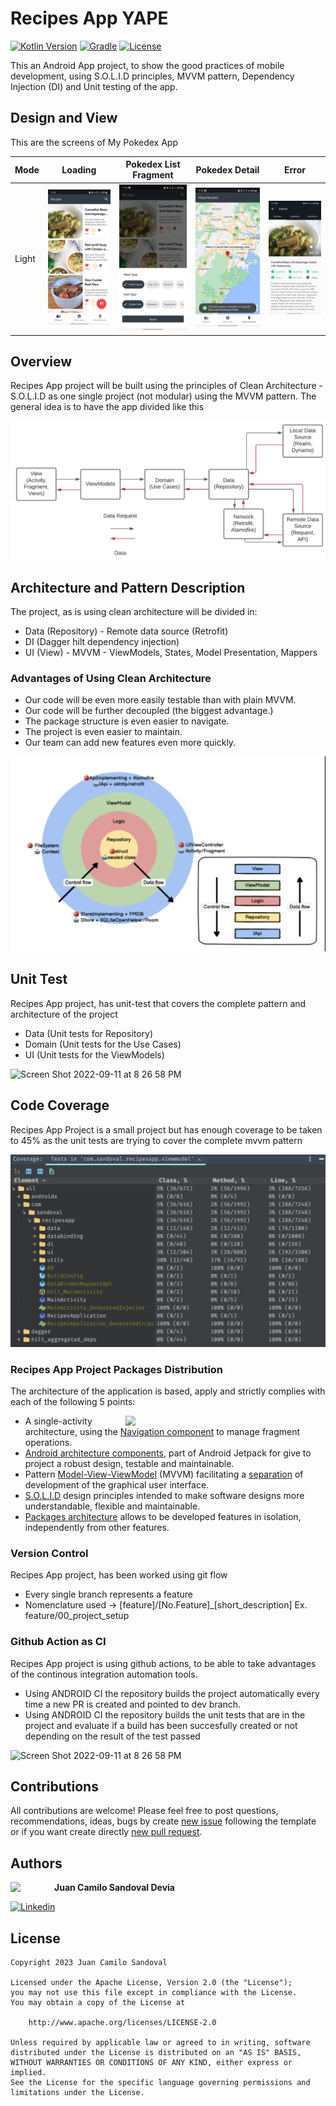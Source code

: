 # Recipes App YAPE

[![Kotlin Version](https://img.shields.io/badge/kotlin-1.8.20-blue.svg)](http://kotlinlang.org/)
[![Gradle](https://img.shields.io/badge/gradle-7.4.2-blue.svg)](https://lv.binarybabel.org/catalog/gradle/latest)
[![License](https://img.shields.io/badge/License-Apache%202.0-lightgrey.svg)](http://www.apache.org/licenses/LICENSE-2.0)

This an Android App project, to show the good practices of mobile development, using S.O.L.I.D principles, MVVM pattern, Dependency Injection (DI) and Unit testing of the app.
 
## Design and View
This are the screens of My Pokedex App

| Mode  | Loading                                                       | Pokedex List Fragment                                                         | Pokedex Detail                                                          | Error                                                          |
|-------|--------------------------------------------------------------------------|------------------------------------------------------------------------------|---------------------------------------------------------------------------|---------------------------------------------------------------------------|
| Light | <img src="recipes_list.jpg" width="250"> | <img src="recipes_filters.jpg" width="250"> | <img src="recipes_location.jpg" width="250"> | <img src="recipes_details_overview.jpg" width="250"> |

## Overview
Recipes App project will be built using the principles of Clean Architecture - S.O.L.I.D as one single project (not modular) using the MVVM pattern. 
The general idea is to have the app divided like this

<img alt="Screen Shot 2022-09-11 at 8 26 58 PM" src="architecture.jpg">

## Architecture and Pattern Description

The project, as is using clean architecture will be divided in:

- Data (Repository) - Remote data source (Retrofit)
- DI (Dagger hilt dependency injection)
- UI (View) - MVVM - ViewModels, States, Model Presentation, Mappers

### Advantages of Using Clean Architecture

- Our code will be even more easily testable than with plain MVVM.
- Our code will be further decoupled (the biggest advantage.)
- The package structure is even easier to navigate.
- The project is even easier to maintain.
- Our team can add new features even more quickly.

<img alt="Screen Shot 2022-09-11 at 8 26 58 PM" src="solid.jpg">

## Unit Test

Recipes App project, has unit-test that covers the complete pattern and architecture of the project
- Data (Unit tests for Repository)
- Domain (Unit tests for the Use Cases)
- UI (Unit tests for the ViewModels)

<img alt="Screen Shot 2022-09-11 at 8 26 58 PM" src="Yape unit test.jpg">

## Code Coverage

Recipes App Project is a small project but has enough coverage to be taken to 45% as the unit tests are trying to cover the complete mvvm
pattern

<img alt="Screen Shot 2022-09-11 at 8 26 58 PM" src="code_coverage.jpg">

### Recipes App Project Packages Distribution

The architecture of the application is based, apply and strictly complies with each of the following 5 points:

<img src="project_structure.png" width="300" align="right" hspace="20">

-   A single-activity architecture, using the [Navigation component](https://developer.android.com/guide/navigation/navigation-getting-started) to manage fragment operations.
-   [Android architecture components](https://developer.android.com/topic/libraries/architecture/), part of Android Jetpack for give to project a robust design, testable and maintainable.
-   Pattern [Model-View-ViewModel](https://en.wikipedia.org/wiki/Model%E2%80%93view%E2%80%93viewmodel) (MVVM) facilitating a [separation](https://en.wikipedia.org/wiki/Separation_of_concerns) of development of the graphical user interface.
-   [S.O.L.I.D](https://en.wikipedia.org/wiki/SOLID) design principles intended to make software designs more understandable, flexible and maintainable.
-   [Packages architecture](https://proandroiddev.com/build-a-modular-android-app-architecture-25342d99de82) allows to be developed features in isolation, independently from other features.


### Version Control

Recipes App project, has been worked using git flow

- Every single branch represents a feature
- Nomenclature used -> [feature]/[No.Feature]_[short_description] Ex. feature/00_project_setup

### Github Action as CI

Recipes App project is using github actions, to be able to take advantages of the continous integration automation tools.

- Using ANDROID CI the repository builds the project automatically every time a new PR is created and pointed to dev branch. 
- Using ANDROID CI the repository builds the unit tests that are in the project and evaluate if a build has been succesfully created or not depending on the result of the test passed


<img alt="Screen Shot 2022-09-11 at 8 26 58 PM" src="Github Actions.jpg">

## Contributions

All contributions are welcome!
Please feel free to post questions, recommendations, ideas, bugs by create [new issue](https://github.com/juanchosandox90/RecipesApp/issues) following the template or if you want create directly [new pull request](https://github.com/juanchosandox90/RecipesApp/pulls).

## Authors

<a href="https://www.facebook.com/costa27/" target="_blank">
  <img src="https://avatars.githubusercontent.com/u/19155273?s=400&u=a68489b42c03f3e4b9507a055841365f12a1ff12&v=4" width="70" align="left">
</a>

**Juan Camilo Sandoval Devia**

[![Linkedin](https://img.shields.io/badge/-linkedin-grey?logo=linkedin)](https://www.linkedin.com/in/juan-camilo-sandoval-devia-a33955a5/)

## License

```license
Copyright 2023 Juan Camilo Sandoval

Licensed under the Apache License, Version 2.0 (the "License");
you may not use this file except in compliance with the License.
You may obtain a copy of the License at

    http://www.apache.org/licenses/LICENSE-2.0

Unless required by applicable law or agreed to in writing, software
distributed under the License is distributed on an "AS IS" BASIS,
WITHOUT WARRANTIES OR CONDITIONS OF ANY KIND, either express or implied.
See the License for the specific language governing permissions and
limitations under the License.
```


